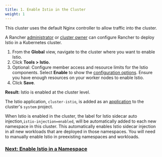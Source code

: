 ```yaml
---
title: 1. Enable Istio in the Cluster
weight: 1
---
```


This cluster uses the default Nginx controller to allow traffic into the cluster.

A Rancher [administrator]({{<baseurl>}}/rancher/v2.x/en/admin-settings/rbac/global-permissions/) or [cluster owner]({{<baseurl>}}/rancher/v2.x/en/admin-settings/rbac/cluster-project-roles/#cluster-roles) can configure Rancher to deploy Istio in a Kubernetes cluster.

1. From the **Global** view, navigate to the cluster where you want to enable Istio.
1. Click **Tools > Istio.**
1. Optional: Configure member access and resource limits for the Istio components. Select **Enable** to show the [configuration options]({{<baseurl>}}/rancher/v2.x/en/cluster-admin/tools/istio/config/). Ensure you have enough resources on your worker nodes to enable Istio.
1. Click **Save**.

**Result:** Istio is enabled at the cluster level.

The Istio application, `cluster-istio`, is added as an [application]({{<baseurl>}}/rancher/v2.x/en/catalog/apps/) to the cluster's `system` project.

When Istio is enabled in the cluster, the label for Istio sidecar auto injection,`istio-injection=enabled`, will be automatically added to each new namespace in this cluster. This automatically enables Istio sidecar injection in all new workloads that are deployed in those namespaces. You will need to manually enable Istio in preexisting namespaces and workloads.

### [Next: Enable Istio in a Namespace]({{<baseurl>}}/rancher/v2.x/en/cluster-admin/tools/istio/setup/enable-istio-in-namespace)
